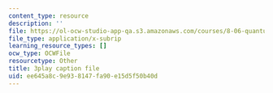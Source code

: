 ```yaml
---
content_type: resource
description: ''
file: https://ol-ocw-studio-app-qa.s3.amazonaws.com/courses/8-06-quantum-physics-iii-spring-2018/ee645a8c9e938147fa90e15d5f50b40d_gXj4irGhxuo.srt
file_type: application/x-subrip
learning_resource_types: []
ocw_type: OCWFile
resourcetype: Other
title: 3play caption file
uid: ee645a8c-9e93-8147-fa90-e15d5f50b40d
---
```

